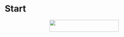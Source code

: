 # Start

<p align="center"><a href="https://dashboard.heroku.com/new?template=https://github.com/WtfAno/Start"> <img src="https://img.shields.io/badge/Deploy%20On%20Heroku-black?style=for-the-badge&logo=heroku" width="220" height="38.45"/></a></p>
